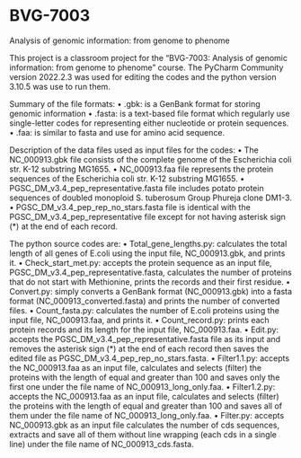 # BVG-7003
Analysis of genomic information: from genome to phenome

This project is a classroom project for the “BVG-7003: Analysis of genomic information: from genome to phenome” course.
The PyCharm Community version 2022.2.3 was used for editing the codes and the python version 3.10.5 was use to run them.

Summary of the file formats:
•	.gbk: is a GenBank format for storing genomic information
•	.fasta: is a text-based file format which regularly use single-letter codes for representing either nucleotide or protein sequences.
•	.faa: is similar to fasta and use for amino acid sequence.

Description of the data files used as input files for the codes:
•	The NC_000913.gbk file consists of the complete genome of the Escherichia coli str. K-12 substring MG1655.
•	NC_000913.faa file represents the protein sequences of the Escherichia coli str. K-12 substring MG1655.
•	PGSC_DM_v3.4_pep_representative.fasta file includes potato protein sequences of doubled monoploid S. tuberosum Group Phureja clone DM1-3.
•	PGSC_DM_v3.4_pep_rep_no_stars.fasta file is identical with the PGSC_DM_v3.4_pep_representative file except for not having asterisk sign (*) at the end of each record.

The python source codes are:
•	Total_gene_lengths.py: calculates the total length of all genes of E.coli using the input file, NC_000913.gbk, and prints it.
•	Check_start_met.py: accepts the protein sequence as an input file, PGSC_DM_v3.4_pep_representative.fasta, calculates the number of proteins that do not start with Methionine, prints the records and their first residue.
•	Convert.py: simply converts a GenBank format (NC_000913.gbk) into a fasta format (NC_000913_converted.fasta) and prints the number of converted files.
•	Count_fasta.py: calculates the number of E.coli proteins using the input file, NC_000913.faa, and prints it.
•	Count_record.py: prints each protein records and its length for the input file, NC_000913.faa.
•	Edit.py: accepts the PGSC_DM_v3.4_pep_representative.fasta file as its input and removes the asterisk sign (*) at the end of each record then saves the edited file as PGSC_DM_v3.4_pep_rep_no_stars.fasta.
•	Filter1.1.py: accepts the NC_000913.faa as an input file, calculates and selects (filter) the proteins with the length of equal and greater than 100 and saves only the first one under the file name of NC_000913_long_only.faa.
•	Filter1.2.py: accepts the NC_000913.faa as an input file, calculates and selects (filter) the proteins with the length of equal and greater than 100 and saves all of them under the file name of NC_000913_long_only.faa.
•	Filter.py: accepts NC_000913.gbk as an input file calculates the number of cds sequences, extracts and save all of them without line wrapping (each cds in a single line) under the file name of NC_000913_cds.fasta.
